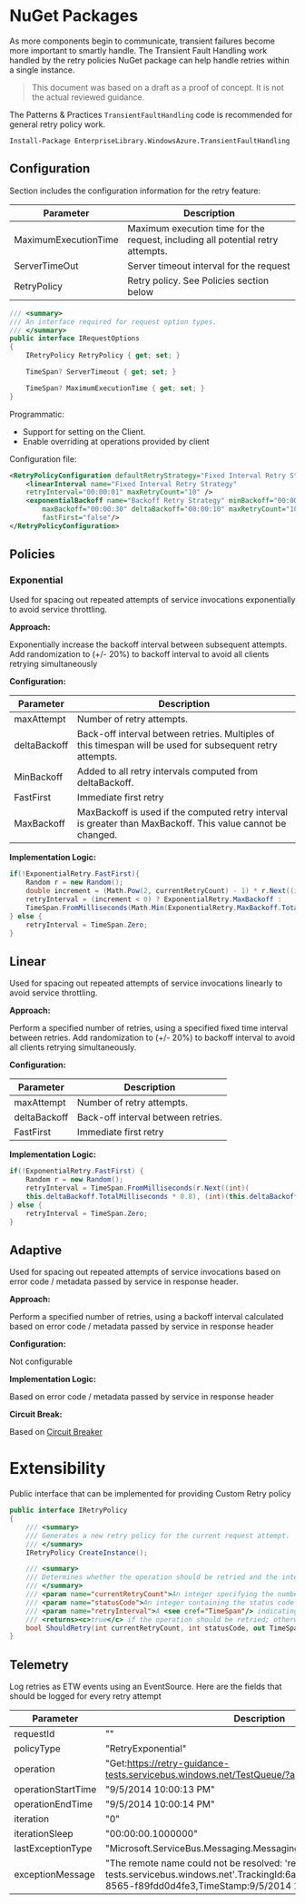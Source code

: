 <properties
   pageTitle="NuGet Packages | Microsoft Azure"
   description="Guidance on NuGet Packages for general retry policy work."
   services="multiple"
   documentationCenter="na"
   authors="dragon119"
   manager="masimms"
   editor=""
   tags=""/>

<tags
   ms.service="best-practice"
   ms.devlang="na"
   ms.topic="article"
   ms.tgt_pltfrm="na"
   ms.workload="na"
   ms.date="04/09/2015"
   ms.author="masashin"/>

# NuGet Packages

<p class="lead">As more components begin to communicate, transient failures become
more important to smartly handle. The Transient Fault Handling work handled by the
retry policies NuGet package can help handle retries within a single instance.</p>

> This document was based on a draft as a proof of concept. It is not the actual
  reviewed guidance.

The Patterns & Practices `TransientFaultHandling` code is recommended for general retry policy work.

```
Install-Package EnterpriseLibrary.WindowsAzure.TransientFaultHandling
```

## Configuration

Section includes the configuration information for the retry feature:

Parameter            | Description
-------------------- | ----------------------
MaximumExecutionTime | Maximum execution time for the request, including all potential retry attempts.
ServerTimeOut        | Server timeout interval for the request
RetryPolicy          | Retry policy. See Policies section below

```csharp
/// <summary>
/// An interface required for request option types.
/// </summary>
public interface IRequestOptions
{
    IRetryPolicy RetryPolicy { get; set; }

    TimeSpan? ServerTimeout { get; set; }

    TimeSpan? MaximumExecutionTime { get; set; }
}
```

Programmatic:

- Support for setting on the Client.
- Enable overriding at operations provided by client

Configuration file:

```xml
<RetryPolicyConfiguration defaultRetryStrategy="Fixed Interval Retry Strategy">
    <linearInterval name="Fixed Interval Retry Strategy"
	retryInterval="00:00:01" maxRetryCount="10" />
    <exponentialBackoff name="Backoff Retry Strategy" minBackoff="00:00:01"
        maxBackoff="00:00:30" deltaBackoff="00:00:10" maxRetryCount="10"
        fastFirst="false"/>
</RetryPolicyConfiguration>
```

## Policies

### Exponential

Used for spacing out repeated attempts of service invocations exponentially to avoid service throttling.

__Approach:__

Exponentially increase the backoff interval between subsequent attempts. Add randomization to (+/- 20%) to backoff interval to avoid all clients retrying simultaneously

__Configuration:__

Parameter            | Description
-------------------- | -------------------------------------------------------
maxAttempt           | Number of retry attempts.
deltaBackoff         | Back-off interval between retries. Multiples of this timespan will be used for subsequent retry attempts.
MinBackoff           | Added to all retry intervals computed from deltaBackoff.
FastFirst            | Immediate first retry
MaxBackoff           | MaxBackoff is used if the computed retry interval is greater than MaxBackoff. This value cannot be changed.

__Implementation Logic:__

```csharp
if(!ExponentialRetry.FastFirst){
    Random r = new Random();
    double increment = (Math.Pow(2, currentRetryCount) - 1) * r.Next((int)(this.deltaBackoff.TotalMilliseconds * 0.8), (int)(this.deltaBackoff.TotalMilliseconds * 1.2));
    retryInterval = (increment < 0) ? ExponentialRetry.MaxBackoff :
    TimeSpan.FromMilliseconds(Math.Min(ExponentialRetry.MaxBackoff.TotalMilliseconds, ExponentialRetry.MinBackoff.TotalMilliseconds + increment));
} else {
    retryInterval = TimeSpan.Zero;
}
```

## Linear

Used for spacing out repeated attempts of service invocations linearly to avoid service throttling.

__Approach:__

Perform a specified number of retries, using a specified fixed time interval between retries. Add randomization to (+/- 20%) to backoff interval to avoid all clients retrying simultaneously.

__Configuration:__

Parameter            | Description
-------------------- | -------------------------------------------------------
maxAttempt | Number of retry attempts.
deltaBackoff | Back-off interval between retries.
FastFirst | Immediate first retry

__Implementation Logic:__

```csharp
if(!ExponentialRetry.FastFirst) {
    Random r = new Random();
    retryInterval = TimeSpan.FromMilliseconds(r.Next((int)(
    this.deltaBackoff.TotalMilliseconds * 0.8), (int)(this.deltaBackoff.TotalMilliseconds * 1.2)));
} else {
    retryInterval = TimeSpan.Zero;
}
```

## Adaptive

Used for spacing out repeated attempts of service invocations based on error code / metadata passed by service in response header.

__Approach:__

Perform a specified number of retries, using a backoff interval calculated based on error code / metadata passed by service in response header


__Configuration:__

Not configurable

__Implementation Logic:__

Based on error code / metadata passed by service in response header

__Circuit Break:__

Based on [Circuit Breaker](http://msdn.microsoft.com/library/dn589784.aspx)

# Extensibility

Public interface that can be implemented for providing Custom Retry policy

```csharp
public interface IRetryPolicy
{
    /// <summary>
    /// Generates a new retry policy for the current request attempt.
    /// </summary>
    IRetryPolicy CreateInstance();

    /// <summary>
    /// Determines whether the operation should be retried and the interval until the next retry.
    /// </summary>
    /// <param name="currentRetryCount">An integer specifying the number of retries for the given operation. A value of zero signifies this is the first error encountered.</param>
    /// <param name="statusCode">An integer containing the status code for the last operation.</param>
    /// <param name="retryInterval">A <see cref="TimeSpan"/> indicating the interval to wait until the next retry.</param>
    /// <returns><c>true</c> if the operation should be retried; otherwise, <c>false</c>.</returns>
    bool ShouldRetry(int currentRetryCount, int statusCode, out TimeSpan retryInterval);
}
```

## Telemetry

Log retries as ETW events using an EventSource. Here are the fields that should be logged for every retry attempt

Parameter            | Description
-------------------- | -------------------------------------------------------
requestId | ""
policyType | "RetryExponential"
operation | "Get:https://retry-guidance-tests.servicebus.windows.net/TestQueue/?api-version=2014-05"
operationStartTime | "9/5/2014 10:00:13 PM"
operationEndTime | "9/5/2014 10:00:14 PM"
iteration | "0"
iterationSleep | "00:00:00.1000000"
lastExceptionType | "Microsoft.ServiceBus.Messaging.MessagingCommunicationException"
exceptionMessage | "The remote name could not be resolved: 'retry-guidance-tests.servicebus.windows.net'.TrackingId:6a26f99c-dc6d-422e-8565-f89fdd0d4fe3,TimeStamp:9/5/2014 10:00:13 PM"
